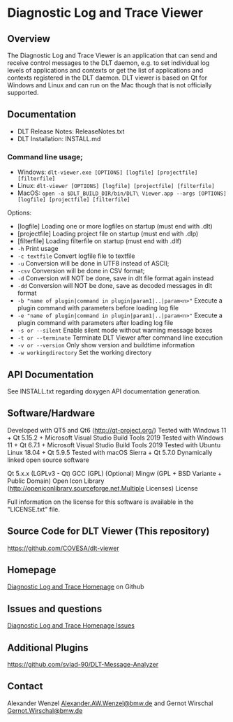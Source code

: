 # Diagnostic Log and Trace Viewer

## Overview

The Diagnostic Log and Trace Viewer is an application that can send and receive control messages to the DLT daemon, e.g. to set individual log levels of applications and contexts or get the list of applications and contexts registered in the DLT daemon. DLT viewer is based on Qt for Windows and Linux and can run on the Mac though that is not officially supported.

## Documentation

+ DLT Release Notes: ReleaseNotes.txt
+ DLT Installation: INSTALL.md

### Command line usage;

+ Windows: `dlt-viewer.exe [OPTIONS] [logfile] [projectfile] [filterfile]`
+ Linux: `dlt-viewer [OPTIONS] [logfile] [projectfile] [filterfile]`
+ MacOS: `open -a $DLT_BUILD_DIR/bin/DLT\ Viewer.app --args [OPTIONS] [logfile] [projectfile] [filterfile]`

Options: 
+ [logfile] Loading one or more logfiles on startup (must end with .dlt)
+ [projectfile] Loading project file on startup (must end with .dlp)
+ [filterfile] Loading filterfile on startup (must end with .dlf)
+ `-h` Print usage
+ `-c textfile`  Convert logfile file to textfile
+ `-u` Conversion will be done in UTF8 instead of ASCII;
+ `-csv` Conversion will be done in CSV format;
+ `-d` Conversion will NOT be done, save in dlt file format again instead
+ `-dd` Conversion will NOT be done, save as decoded messages in dlt format
+ `-b "name of plugin|command in plugin|param1|..|param<n>"` Execute a plugin command with <n> parameters before loading log file
+ `-e "name of plugin|command in plugin|param1|..|param<n>"` Execute a plugin command with <n> parameters after loading log file
+ `-s or --silent`  Enable silent mode without warning message boxes
+ `-t or --terminate` Terminate DLT Viewer after command line execution
+ `-v or --version` Only show version and buildtime information
+ `-w workingdirectory` Set the working directory

## API Documentation

See INSTALL.txt regarding doxygen API documentation generation.

## Software/Hardware

Developed with QT5 and Qt6 (http://qt-project.org/)
Tested with Windows 11 + Qt 5.15.2 + Microsoft Visual Studio Build Tools 2019
Tested with Windows 11 + Qt 6.7.1 + Microsoft Visual Studio Build Tools 2019
Tested with Ubuntu Linux 18.04 + Qt 5.9.5
Tested with macOS Sierra + Qt 5.7.0
Dynamically linked open source software

Qt 5.x.x (LGPLv3 - Qt)
GCC (GPL)
(Optional) Mingw (GPL + BSD Variante + Public Domain)
Open Icon Library (http://openiconlibrary.sourceforge.net,Multiple Licenses)
License

Full information on the license for this software is available in the "LICENSE.txt" file.

## Source Code for DLT Viewer (This repository)

https://github.com/COVESA/dlt-viewer 

## Homepage

[Diagnostic Log and Trace Homepage](https://github.com/COVESA/dlt-viewer) on Github

## Issues and questions

[Diagnostic Log and Trace Homepage Issues](https://github.com/COVESA/dlt-viewer/issues)

## Additional Plugins

https://github.com/svlad-90/DLT-Message-Analyzer

## Contact

Alexander Wenzel Alexander.AW.Wenzel@bmw.de and Gernot Wirschal Gernot.Wirschal@bmw.de

